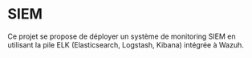 # SIEM
Ce projet se propose de déployer un système de monitoring SIEM en utilisant la pile ELK (Elasticsearch, Logstash, Kibana) intégrée à Wazuh.
